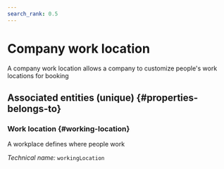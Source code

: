 ```yaml
---
search_rank: 0.5
---    
```

# Company work location
<!--- THIS FILE IS GENERATED PLEASE DO NOT EDIT IT DIRECTLY --->

A company work location allows a company to customize people's work locations for booking

<OH code="companyWorkingLocation"/>







## Associated entities (unique) {#properties-belongs-to}

### Work location {#working-location}

A workplace defines where people work

*Technical name:* ```workingLocation```
<PH code="companyWorkingLocation:workingLocation"/>





